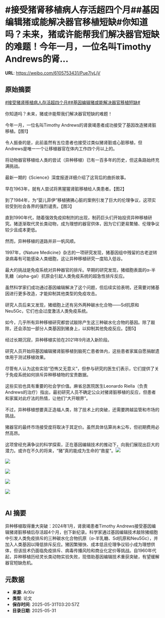 # #接受猪肾移植病人存活超四个月##基因编辑猪或能解决器官移植短缺#你知道吗？未来，猪或许能帮我们解决器官短缺的难题！今年一月，一位名叫Timothy Andrews的肾...

**URL**: https://weibo.com/6105753431/Pue7IyLjV

## 原始摘要

<a href="https://m.weibo.cn/search?containerid=231522type%3D1%26t%3D10%26q%3D%23%E6%8E%A5%E5%8F%97%E7%8C%AA%E8%82%BE%E7%A7%BB%E6%A4%8D%E7%97%85%E4%BA%BA%E5%AD%98%E6%B4%BB%E8%B6%85%E5%9B%9B%E4%B8%AA%E6%9C%88%23&amp;extparam=%23%E6%8E%A5%E5%8F%97%E7%8C%AA%E8%82%BE%E7%A7%BB%E6%A4%8D%E7%97%85%E4%BA%BA%E5%AD%98%E6%B4%BB%E8%B6%85%E5%9B%9B%E4%B8%AA%E6%9C%88%23" data-hide=""><span class="surl-text">#接受猪肾移植病人存活超四个月#</span></a><a href="https://m.weibo.cn/search?containerid=231522type%3D1%26t%3D10%26q%3D%23%E5%9F%BA%E5%9B%A0%E7%BC%96%E8%BE%91%E7%8C%AA%E6%88%96%E8%83%BD%E8%A7%A3%E5%86%B3%E5%99%A8%E5%AE%98%E7%A7%BB%E6%A4%8D%E7%9F%AD%E7%BC%BA%23&amp;extparam=%23%E5%9F%BA%E5%9B%A0%E7%BC%96%E8%BE%91%E7%8C%AA%E6%88%96%E8%83%BD%E8%A7%A3%E5%86%B3%E5%99%A8%E5%AE%98%E7%A7%BB%E6%A4%8D%E7%9F%AD%E7%BC%BA%23" data-hide=""><span class="surl-text">#基因编辑猪或能解决器官移植短缺#</span></a><br><br>你知道吗？未来，猪或许能帮我们解决器官短缺的难题！<br><br>今年一月，一位名叫Timothy Andrews的肾衰竭患者成功接受了基因改造猪肾脏移植。【图1】<br><br>令人振奋的是，此前虽然有五位患者也接受过类似猪肾脏或心脏移植，但Andrews是唯一一个让移植器官在体内工作四个月以上的。<br><br>将动物器官移植给人类的尝试（异种移植）已有一百多年的历史，但这条路始终充满挑战。<br><br>最新一期的《Science》深度报道详细介绍了这背后的曲折故事。<br><br>早在1963年，就有人尝试将黑猩猩肾脏移植给人类患者。【图2】<br><br>到了1984年，为“婴儿菲伊”移植狒狒心脏的案例引发了巨大的伦理争议，这项实验受到社会各界的强烈谴责。【图3】<br><br>直到1990年代，随着强效免疫抑制剂的出现，制药巨头们开始投资异种移植研究。猪逐渐取代灵长类动物，成为理想的器官供体，因为它们更易繁殖、伦理争议较少且成本更低。<br><br>然而，异种移植的道路并非一帆风顺。<br><br>1997年，《Nature Medicine》杂志的一项研究发现，猪基因组中残留的古老逆转录病毒有可能感染人类细胞，这让异种移植研究一度陷入低谷。<br><br>最大的挑战是免疫系统对异种器官的排斥。早期的研究发现，猪细胞表面的α-半乳糖（alpha-gal）抗原会引起人类免疫系统的超急性排斥反应。<br><br>虽然科学家们成功通过基因编辑解决了这个问题，但后续实验表明，还需要对猪基因进行更多改造，才能抑制其他类型的免疫攻击。<br><br>研究人员后来又发现，猪细胞上还有另外两种碳水化合物——Sd抗原和 Neu5Gc，它们也会过度激活人类免疫系统。<br><br>如今，几乎所有异种移植研究都尝试敲除产生这三种碳水化合物的基因。除了敲除，还会添加一部分人类基因到猪身上，以抑制其他免疫反应。【图5】<br><br>经过长期沉寂，异种移植实验在2021年9月进入新阶段。<br><br>研究人员开始将基因编辑猪肾脏移植到脑死亡患者体内，这些患者家属自愿捐献遗体用于测试移植效果。<br><br>尽管有人认为这些实验“恐怖又无意义”，但参与研究的医生们表示，它们提供了关于免疫系统如何排斥异种移植物的宝贵数据。<br><br>这些实验也具有重要的社会学价值。麻省总医院医生Leonardo Riella（负责Andrews的治疗）指出，最初研究人员不确定公众对猪肾脏移植的反应，但患者和家属对此疗法的热情，让他们“大开眼界”。<br><br>不过，异种移植想要真正造福人类，除了技术上的突破，还需要跨越监管和市场的挑战。<br><br>猪器官的最终市场接受度将取决于其定价。虽然具体估算尚未公布，但初期费用必然高昂。<br><br>这项曾经充满争议的科学探索，正在基因编辑技术的推动下，向我们展现出巨大的潜力。或许在不久的将来，“猪”真的能成为生命的“救星”。<img style="" src="https://tvax2.sinaimg.cn/large/006Fd7o3gy1i1xlr27ac4j318g0tnquh.jpg" referrerpolicy="no-referrer"><br><br><img style="" src="https://tvax4.sinaimg.cn/large/006Fd7o3gy1i1xlr1p10yj30rs0hdqdd.jpg" referrerpolicy="no-referrer"><br><br><img style="" src="https://tvax1.sinaimg.cn/large/006Fd7o3gy1i1xlr3gmb4j30rs0hdwnb.jpg" referrerpolicy="no-referrer"><br><br><img style="" src="https://tvax3.sinaimg.cn/large/006Fd7o3gy1i1xlr8f96jj312w0t6u05.jpg" referrerpolicy="no-referrer"><br><br><img style="" src="https://tvax2.sinaimg.cn/large/006Fd7o3gy1i1xlr7r6jjj313210c10s.jpg" referrerpolicy="no-referrer"><br><br>

## AI 摘要

异种移植取得重大突破：2024年1月，肾衰竭患者Timothy Andrews接受基因编辑猪肾脏移植后存活超4个月，创下新纪录。科学家通过基因编辑技术敲除猪细胞中引发人类免疫排斥的三种碳水化合物抗原（α-半乳糖、Sd抗原和Neu5Gc），并加入人类基因以降低排斥反应。猪因繁殖快、成本低且伦理争议较小成为理想供体，但该技术仍面临免疫排斥、病毒传播风险和商业化定价等挑战。自1960年代起，异种移植历经灵长类动物实验失败，现借助基因编辑技术重获突破，有望缓解器官短缺危机。

## 元数据

- **来源**: ArXiv
- **类型**: 论文
- **保存时间**: 2025-05-31T03:20:57Z
- **目录日期**: 2025-05-31
